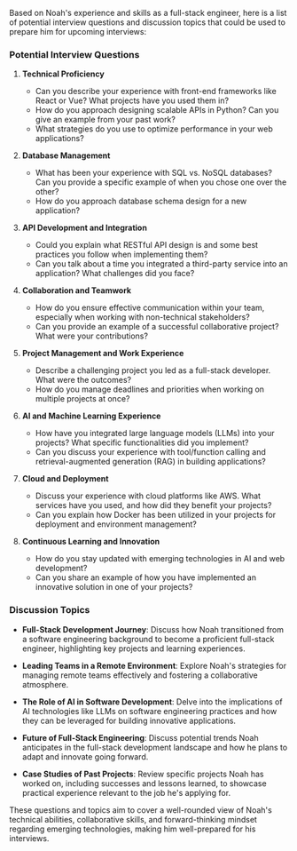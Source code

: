 Based on Noah's experience and skills as a full-stack engineer, here is a list of potential interview questions and discussion topics that could be used to prepare him for upcoming interviews:

### Potential Interview Questions

1. **Technical Proficiency**
   - Can you describe your experience with front-end frameworks like React or Vue? What projects have you used them in?
   - How do you approach designing scalable APIs in Python? Can you give an example from your past work?
   - What strategies do you use to optimize performance in your web applications?

2. **Database Management**
   - What has been your experience with SQL vs. NoSQL databases? Can you provide a specific example of when you chose one over the other?
   - How do you approach database schema design for a new application?

3. **API Development and Integration**
   - Could you explain what RESTful API design is and some best practices you follow when implementing them?
   - Can you talk about a time you integrated a third-party service into an application? What challenges did you face?

4. **Collaboration and Teamwork**
   - How do you ensure effective communication within your team, especially when working with non-technical stakeholders?
   - Can you provide an example of a successful collaborative project? What were your contributions?

5. **Project Management and Work Experience**
   - Describe a challenging project you led as a full-stack developer. What were the outcomes?
   - How do you manage deadlines and priorities when working on multiple projects at once?

6. **AI and Machine Learning Experience**
   - How have you integrated large language models (LLMs) into your projects? What specific functionalities did you implement?
   - Can you discuss your experience with tool/function calling and retrieval-augmented generation (RAG) in building applications?

7. **Cloud and Deployment**
   - Discuss your experience with cloud platforms like AWS. What services have you used, and how did they benefit your projects?
   - Can you explain how Docker has been utilized in your projects for deployment and environment management?

8. **Continuous Learning and Innovation**
   - How do you stay updated with emerging technologies in AI and web development?
   - Can you share an example of how you have implemented an innovative solution in one of your projects?

### Discussion Topics

- **Full-Stack Development Journey**: Discuss how Noah transitioned from a software engineering background to become a proficient full-stack engineer, highlighting key projects and learning experiences.
  
- **Leading Teams in a Remote Environment**: Explore Noah's strategies for managing remote teams effectively and fostering a collaborative atmosphere.
  
- **The Role of AI in Software Development**: Delve into the implications of AI technologies like LLMs on software engineering practices and how they can be leveraged for building innovative applications.

- **Future of Full-Stack Engineering**: Discuss potential trends Noah anticipates in the full-stack development landscape and how he plans to adapt and innovate going forward.

- **Case Studies of Past Projects**: Review specific projects Noah has worked on, including successes and lessons learned, to showcase practical experience relevant to the job he's applying for.

These questions and topics aim to cover a well-rounded view of Noah's technical abilities, collaborative skills, and forward-thinking mindset regarding emerging technologies, making him well-prepared for his interviews.